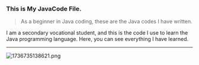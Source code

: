 ### This is My JavaCode File.
> As a beginner in Java coding, these are the Java codes I have written.



I am a secondary vocational student, and this is the code I use to learn the Java programming language. Here, you can see everything I have learned.



----



![1736735138621.png](https://www.helloimg.com/i/2025/01/13/678478e76a4dc.png)
